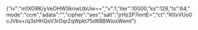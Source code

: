 {"iv":"m1XO8K/yVeOHWSknwLtbUw==","v":1,"iter":10000,"ks":128,"ts":64,"mode":"ccm","adata":"","cipher":"aes","salt":"jrHz2P7mrtE=","ct":"KtIxVUo0cJVbv+/q3sHHQsV3rDqrZqWpkt75d68BWioxWeml"}
